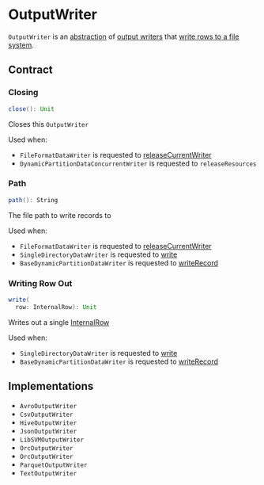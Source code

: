 # OutputWriter

`OutputWriter` is an [abstraction](#contract) of [output writers](#implementations) that [write rows to a file system](#write).

## Contract

### <span id="close"> Closing

```scala
close(): Unit
```

Closes this `OutputWriter`

Used when:

* `FileFormatDataWriter` is requested to [releaseCurrentWriter](FileFormatDataWriter.md#releaseCurrentWriter)
* `DynamicPartitionDataConcurrentWriter` is requested to `releaseResources`

### <span id="path"> Path

```scala
path(): String
```

The file path to write records to

Used when:

* `FileFormatDataWriter` is requested to [releaseCurrentWriter](FileFormatDataWriter.md#releaseCurrentWriter)
* `SingleDirectoryDataWriter` is requested to [write](SingleDirectoryDataWriter.md#write)
* `BaseDynamicPartitionDataWriter` is requested to [writeRecord](BaseDynamicPartitionDataWriter.md#writeRecord)

### <span id="write"> Writing Row Out

```scala
write(
  row: InternalRow): Unit
```

Writes out a single [InternalRow](../InternalRow.md)

Used when:

* `SingleDirectoryDataWriter` is requested to [write](SingleDirectoryDataWriter.md#write)
* `BaseDynamicPartitionDataWriter` is requested to [writeRecord](BaseDynamicPartitionDataWriter.md#writeRecord)

## Implementations

* `AvroOutputWriter`
* `CsvOutputWriter`
* `HiveOutputWriter`
* `JsonOutputWriter`
* `LibSVMOutputWriter`
* `OrcOutputWriter`
* `OrcOutputWriter`
* `ParquetOutputWriter`
* `TextOutputWriter`
